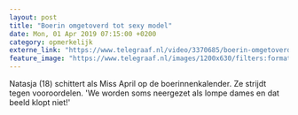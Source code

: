 ```yaml
---
layout: post
title: "Boerin omgetoverd tot sexy model"
date: Mon, 01 Apr 2019 07:15:00 +0200
category: opmerkelijk
externe_link: "https://www.telegraaf.nl/video/3370685/boerin-omgetoverd-tot-sexy-model"
feature_image: "https://www.telegraaf.nl/images/1200x630/filters:format(jpeg):quality(80)/cdn-kiosk-api.telegraaf.nl/a14a192a-557c-11e9-8be0-02d1dbdc35d1.jpg"
---
```


<p class="intro">Natasja (18) schittert als Miss April op de boerinnenkalender. Ze strijdt tegen vooroordelen. 'We worden soms neergezet als lompe dames en dat beeld klopt niet!'</p>
